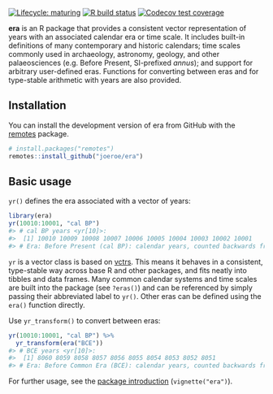 
<!-- README.md is generated from README.Rmd. Please edit that file -->
<!-- badges: start -->

[![Lifecycle:
maturing](https://img.shields.io/badge/lifecycle-maturing-blue.svg)](https://www.tidyverse.org/lifecycle/#maturing)
[![R build
status](https://github.com/joeroe/era/workflows/R-CMD-check/badge.svg)](https://github.com/joeroe/era/actions)
[![Codecov test
coverage](https://codecov.io/gh/joeroe/era/branch/master/graph/badge.svg)](https://codecov.io/gh/joeroe/era?branch=master)
<!-- badges: end -->

**era** is an R package that provides a consistent vector representation
of years with an associated calendar era or time scale. It includes
built-in definitions of many contemporary and historic calendars; time
scales commonly used in archaeology, astronomy, geology, and other
palaeosciences (e.g. Before Present, SI-prefixed *annus*); and support
for arbitrary user-defined eras. Functions for converting between eras
and for type-stable arithmetic with years are also provided.

## Installation

You can install the development version of era from GitHub with the
[remotes](https://remotes.r-lib.org/) package.

``` r
# install.packages("remotes")
remotes::install_github("joeroe/era")
```

## Basic usage

`yr()` defines the era associated with a vector of years:

``` r
library(era)
yr(10010:10001, "cal BP")
#> # cal BP years <yr[10]>:
#>  [1] 10010 10009 10008 10007 10006 10005 10004 10003 10002 10001
#> # Era: Before Present (cal BP): calendar years, counted backwards from 1950
```

`yr` is a vector class is based on [vctrs](https://vctrs.r-lib.org/).
This means it behaves in a consistent, type-stable way across base R and
other packages, and fits neatly into tibbles and data frames. Many
common calendar systems and time scales are built into the package (see
`?eras()`) and can be referenced by simply passing their abbreviated
label to `yr()`. Other eras can be defined using the `era()` function
directly.

Use `yr_transform()` to convert between eras:

``` r
yr(10010:10001, "cal BP") %>% 
  yr_transform(era("BCE"))
#> # BCE years <yr[10]>:
#>  [1] 8060 8059 8058 8057 8056 8055 8054 8053 8052 8051
#> # Era: Before Common Era (BCE): calendar years, counted backwards from 0
```

For further usage, see the [package
introduction](https://era.joeroe.io/articles/era.html)
(`vignette("era")`).
